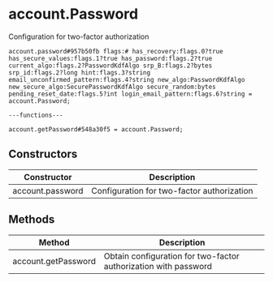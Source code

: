 # account.Password
Configuration for two-factor authorization

```
account.password#957b50fb flags:# has_recovery:flags.0?true has_secure_values:flags.1?true has_password:flags.2?true current_algo:flags.2?PasswordKdfAlgo srp_B:flags.2?bytes srp_id:flags.2?long hint:flags.3?string email_unconfirmed_pattern:flags.4?string new_algo:PasswordKdfAlgo new_secure_algo:SecurePasswordKdfAlgo secure_random:bytes pending_reset_date:flags.5?int login_email_pattern:flags.6?string = account.Password;

---functions---

account.getPassword#548a30f5 = account.Password;
```

## Constructors
| Constructor | Description |
| ---- | ----------- |
| account.password | Configuration for two-factor authorization |


## Methods
| Method | Description |
| ---- | ----------- |
| account.getPassword | Obtain configuration for two-factor authorization with password |



